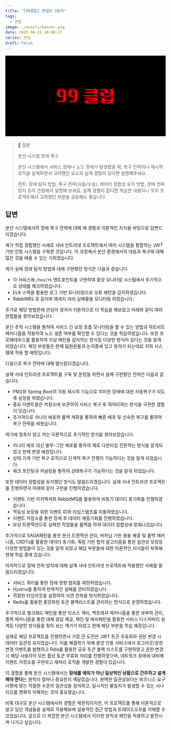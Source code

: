 ```yaml
---
title: "[99클럽] 면접반 3일차"
tags:
  - 면접
image: ./assets/banner.png
date: 2025-04-11 10:08:27
series: 면접
draft: false
---
```


![배너 이미지](./assets/banner.png)

> 📖 질문
>
> 분산 시스템 장애 복구
>
> 분산 시스템에서 서비스 장애나 노드 장애가 발생했을 때, 복구 전략이나 재시작 로직을 설계하면서 고려했던 요소와 실제 경험이 있다면 설명해주세요.
>
> 힌트: 장애 탐지 방법, 복구 전략(자동/수동), 데이터 정합성 유지 방법, 장애 전파 방지 등의 관점에서 설명해 보세요. 실제 경험이 없다면 학습한 내용이나 토이 프로젝트에서 고려했던 부분을 공유해도 좋습니다.

## 답변

분산 시스템에서의 장애 복구 전략에 대해 제 경험과 이론적인 지식을 바탕으로 답변드리겠습니다.

제가 직접 경험했던 사례로 사내 인트라넷 프로젝트에서 여러 시스템을 통합하는 JWT 기반 인증 시스템을 구축한 것입니다. 이 과정에서 분산 환경에서의 대응과 복구에 대해 많은 것을 배울 수 있는 기회였습니다.

제가 실제 장애 탐지 방법에 대해 구현했던 방식은 다음과 같습니다.

- 각 서비스에 `/health` 엔트포인트를 구현하여 중앙 모니터링 시스템에서 주기적으로 상태를 체크하였습니다. 
- ELK 스택을 활용한 로그 기반 모니터링으로 오류 패턴을 감지하였습니다. 
- RabbitMQ 큐 길이와 메세지 처리 실패율을 모니터링 하였습니다.

추가로 해당 방법론에 관심이 생겨서 이론적으로 더 학습을 해보았고 아래와 같이 여러 방법들을 찾아보았습니다.

분산 추적 시스템을 통하여 서비스 간 요청 흐름 모니터링을 할 수 있는 방법과 하트비트 매커니즘을 적용하여 노드 생존 여부를 확인할 수 있다는 것을 학습하였습니다. 또한 프로메테우스를 활용하여 이상 패턴을 감지하는 방식등 다양한 방식이 있다는 것을 알게 되었습니다. 해당 부분들은 현재 팀원분들과 논의중에 있고 동의가 되는데로 저희 시스템에 적용 할 예정입니다.

다음으로 복구 전략에 대해 말쓰믇리겠습니다.

실제 사내 인트라넷 프로젝트를 구축 및 운영을 하면서 실제 구현했던 전략은 다음과 같습니다.

- PM2와 Spring Boot의 자동 재시작 기능으로 미미한 장애에 대한 자동복구가 되도록 설정을 하였습니다.
- 중요 이벤트들은 저장소에 보관하여 서비스 복구 후 재처리하는 방식을 구현한 경험이 있습니다.
- 추가적으로 카나리 배포와 롤백 계획을 통하여 빠른 배포 및 신속한 복구를 통하여 복구 전략을 세웠습니다.

여기에 멈추지 않고 저는 이론적으로 추가적인 방식을 찾아보았습니다.

- 카나리 배포 대신 블루-그린 배포를 통하여 제로 다운타임 전환하는 방식을 알게되었고 현재 변경 예정입니다.
- 상태 기계 기반 복구 로직으로 단계적 복구 진행이 가능하다는 것을 알게 되었습니다.
- 체크 포인팅과 저널링을 통하여 상태복구가 가능하다는 것을 알게 되었습니다.

또한 데이터 정합성을 유지했던 방식도 말씀드리겠습니다. 실제 사내 인트라넷 프로젝트를 진행하면서 아래와 같이 구현을 진행하였습니다.

- 이벤트 기반 아키텍쳐와 RabbitMQ를 활용하여 비동기 데이터 동기화를 진행하였습니다.
- 멱등성 보장을 위한 이벤트 ID와 타임스탬프를 이용하였습니다.
- 이벤트 저장소를 통한 장애 후 데이터 재동기화를 진행하였습니다.
- 보상 트랜잭션으로 실패한 작업들을 롤백을 하여 데이터 정합성에 맞춰나갔습니다.

추가적으로 SAGA패턴을 통한 분산 트랜잭션 관리, 버저닝 기반 충돌 해결 및 롤백 매커니즘, CRDTs를 활용한 데이터 동기화, 쿼럼 기반 합의 알고리즘을 통한 일관성 보장등 다양한 방법들이 있는 것을 알게 되었고 해당 부분들에 대한 이론적인 지식들이 부족해 현재 학습 중에 있습니다.

마지막으로 장애 전파 방지에 대해 실제 사내 인트라넷 프로젝트에 적용했던 사례를 말씀드리겠습니다.

- 서비스 격리를 통한 장애 영향 범위를 제한하였습니다.
- Hystrix를 통하여 반복적인 실패를 관리하였습니다.
- 적절한 타임아웃을 설정하여 지연 전파를 방지하였습니다.
- Redis를 활용한 중앙화된 토큰 블랙리스트를 관리하는 방식으로 운영하였습니다.

추가적으로 벌크헤드 패턴을 통한 리소스 격리, 백프레셔 메커니즘을 통한 과부하 관리, 폴백 메커니즘을 통한 대체 응답 제공, 체인 및 매쉬패턴을 활용한 서비스 디스커버리 설계등 다양한 방식들을 찾아 보는 계기가 되었고 현재 해당 부분을 학습 예정입니다.

실제로 해당 프로젝트를 진행하면서 가장 큰 도전은  JWT 토큰 무효화와 권한 변경 시 데이터 일관성 유지였습니다. 이를 해결하기 위해 중앙 인증 서비스에서 로그아웃/권한 변경 이벤트를 발행하고 Rdis를 활용한 공유 토큰 블랙 리스트를 구현하였고 권한 변경 시 해당 사용자의 모든 활성 토큰 무효화 처리를 진행하였으며, 네트워크 장애에 대비해 이벤트 저장소를 구현하고 재처리 로직을 개발한 경험이 있습니다.

이 경험을 통해 분산 시스템에서는 **장애를 예외가 아닌 일상적인 상황으로 간주하고 설계해야 한다**는 원칙이 얼마나 중요한지 깨달았습니다. 완벽한 일관성보다는 비즈니스 요구사항에 맞는 적절한 수준의 일관성을 정의하고, 일시적인 불일치가 발생할 수 있는 시나리오를 명확히 이해하는 것이 중요했습니다.

비록 대규모 분산 시스템에서의 경험은 제한적이지만, 이 프로젝트를 통해 이론적으로 알고 있던 개념들을 실제로 적용해보며 실용적인 접근 방법과 트레이드오프를 이해할 수 있었습니다. 앞으로 더 복잡한 분산 시스템에서 이러한 원칙과 패턴을 적용하고 발전시켜 나가고 싶습니다.